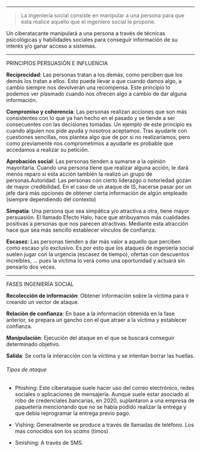___

>La ingeniería social consiste en manipular a una persona para que esta realice aquello que el ingeniero social le propone.

Un ciberatacante manipulará a una persona a través de técnicas psicológicas y habilidades sociales para conseguir información de su interés y/o ganar acceso a sistemas.

---

PRINCIPIOS PERSUASIÓN E INFLUENCIA

**Reciprocidad**: Las personas tratan a los demás, como perciben que los demás los tratan a ellos. Esto puede llevar a que cuando damos algo, a cambio siempre nos devolverán una recompensa. Este principio lo podemos ver plasmado cuando nos ofrecen algo a cambio de dar alguna información.

**Compromiso y coherencia**: Las personas realizan acciones que son más consistentes con lo que ya han hecho en el pasado y se tiende a ser consecuentes con las decisiones tomadas. Un ejemplo de este principio es cuando alguien nos pide ayuda y nosotros aceptamos. Tras ayudarle con cuestiones sencillas, nos plantea algo que de por si no realizaríamos, pero como previamente nos comprometimos a ayudarle es probable que accedamos a realizar su petición.

**Aprobación** **social**: Las personas tienden a sumarse a la opinión mayoritaria. Cuando una persona tiene que realizar alguna acción, le dará menos reparo si esta acción también la realizó un grupo de personas.Autoridad: Las personas con cierto liderazgo o notoriedad gozan de mayor credibilidad. En el caso de un ataque de IS, hacerse pasar por un jefe dará más opciones de obtener cierta información de algún empleado (siempre dependiendo del contexto)

**Simpatía**: Una persona que sea simpática y/o atractiva a otra, tiene mayor persuasión. El llamado Efecto Halo, hace que atribuyamos más cualidades positivas a personas que nos parecen atractivas. Mediante esta atracción hace que sea más sencillo establecer vínculos de confianza.

**Escasez**: Las personas tienden a dar más valor a aquello que perciben como escaso y/o exclusivo. Es por esto que los ataques de ingeniería social suelen jugar con la urgencia (escasez de tiempo), ofertas con descuentos increíbles, … pues la víctima lo verá como una oportunidad y actuará sin pensarlo dos veces.

---

FASES INGENIERÍA SOCIAL

**Recolección de información**: Obtener información sobre la víctima para ir creando un vector de ataque.

**Relación de confianza**: En base a la información obtenida en la fase anterior, se prepara un gancho con el que atraer a la víctima y establecer confianza.

**Manipulación**: Ejecución del ataque en el que se buscará conseguir determinado objetivo.

**Salida**: Se corta la interacción con la víctima y se intentan borrar las huellas.

###### Tipos de ataque

- Phishing: Este ciberataque suele hacer uso del correo electrónico, redes sociales o aplicaciones de mensajería. Aunque suele estar asociado al robo de credenciales bancarias, en 2020, suplantaron a una empresa de paquetería mencionando que no se había podido realizar la entrega y que debía reprogramar la entrega previo pago.

- Vishing: Generalmente se produce a través de llamadas de teléfono. Los  mas conocidos son los *scams* (timos)

- Smishing: A través de SMS.